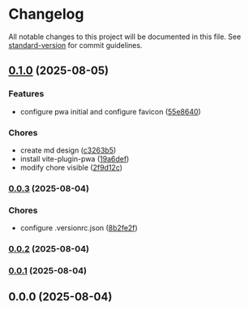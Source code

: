 # Changelog

All notable changes to this project will be documented in this file. See [standard-version](https://github.com/conventional-changelog/standard-version) for commit guidelines.

## [0.1.0](https://github.com/grupotecun-citec-wbeto/portal-tectrack-vite/compare/v0.0.3...v0.1.0) (2025-08-05)


### Features

* configure pwa initial and configure favicon ([55e8640](https://github.com/grupotecun-citec-wbeto/portal-tectrack-vite/commit/55e864046810ad28e8a78607e9994e5ce2651cec))


### Chores

* create md design ([c3263b5](https://github.com/grupotecun-citec-wbeto/portal-tectrack-vite/commit/c3263b5e0aee338210d94d64422bd2fc0d0349e7))
* install vite-plugin-pwa ([19a6def](https://github.com/grupotecun-citec-wbeto/portal-tectrack-vite/commit/19a6defdfa7f49ae8d90ac6543a701ac61790073))
* modify chore visible ([2f9d12c](https://github.com/grupotecun-citec-wbeto/portal-tectrack-vite/commit/2f9d12cdc132162f7fe314ec8022057daf3c5133))

### [0.0.3](https://github.com/grupotecun-citec-wbeto/portal-tectrack-vite/compare/v0.0.2...v0.0.3) (2025-08-04)


### Chores

* configure .versionrc.json ([8b2fe2f](https://github.com/grupotecun-citec-wbeto/portal-tectrack-vite/commit/8b2fe2f235ccd7759c3e8c4ac433c23ac8187ae0))

### [0.0.2](https://github.com/grupotecun-citec-wbeto/portal-tectrack-vite/compare/v0.0.1...v0.0.2) (2025-08-04)

### [0.0.1](https://github.com/grupotecun-citec-wbeto/portal-tectrack-vite/compare/v0.0.0...v0.0.1) (2025-08-04)

## 0.0.0 (2025-08-04)
